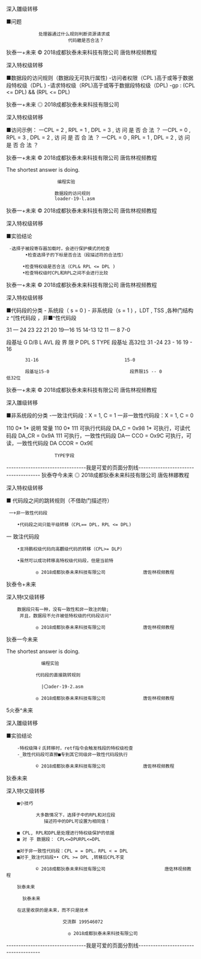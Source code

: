 深入雛级转移

■问题

                处理器通过什么规则判断资源请求或
                           代码繼是否合法？

狄泰一+未来               © 2018成都狄泰未来科技有限公司                              唐佐林视频教程

深入特权级转移

■数据段的访问规则（数据段无可执行属性)
    -访问者权限（CPL )高于或等于数据段特权级（DPL )
    -请求特权级（RPL)高于或等于数据段特权级（DPL)
    -gp : (CPL <= DPL) && (RPL <= DPL)

狄泰一+未来               ◎ 2018成都狄泰未来科技有限公司

深入特权级转移

■访问示例：
    一CPL = 2 , RPL = 1 , DPL = 3 , 访 问 是 否 合 法 ？
    一CPL = 0 , RPL = 3 , DPL = 2 , 访 问 是 否 合 法 ？
    一CPL = 0 , RPL = 1 , DPL = 2 , 访 问 是 否 合 法 ？

狄泰一+未来               © 2018成都狄泰未来科技有限公司                              唐佐林视频教程

The shortest answer is doing.

                       编程实验

                      数据段的访问规则
                      loader-19-l.asm

狄泰一+未来               © 2018成都狄泰未来科技有限公司                              唐佐林视频教程

深入特权级转移

■实验结论

     -选择子被段寄存器加载时，会进行保护模式的检查
           •检查选择子的下标是否合法（段描述符的合法性）

          •检查特权级是否合法（CPL& RPL <= DPL )
          •检查特权级时CPL和RPL之间不会进行比较

狄泰一+未来               © 2018成都狄泰未来科技有限公司                              唐佐林视频教程

深入特权级转移

■代码段的分类                                    - 系统段（ s = 0 )
    - 非系统段（s = 1 )                              ，LDT , TSS ,各种门结构
         z ^[性代码段
         ，非■^性代码段

31 — 24 23 22 21 20 19—16 15 14-13 12 11 — 8 7-0

段基址     G  D/B    L  AVL 段 界 限 P           DPL  S TYPE      段基址      高32位
31 -24                                                      23 - 16
                                  19 - 16

           31-16                                15-0

           段基址15-0                              段界限15 -- 0           低32位

狄泰一+未来               © 2018成都狄泰未来科技有限公司                              唐佐林视频教程

深入雛级转移

■非系统段的分类
    -一致注代码段：X = 1, C = 1
    一非一致性代码段：X = 1, C = 0

110 0*            1*              说明                               常量
110              0*
111                             可执行代码段                          DA_C = 0x98
                1*          可执行，可读代码段                         DA_CR = 0x9A
111                       可执行，一致性代码段                        DA一 CCO = Ox9C
                      可执行，可读，一致性代码段                         DA CCOR = Ox9E

                      TYPE字段

---------------------------------我是可爱的页面分割线-------------------------------------
狄泰夺今未来        ◎ 2018成都狄泰未来科技有限公司               唐佐林娜教程

深入特权级转移

■ 代码段之间的跳转规则（不借助门描述符）

     一+非一致性代码段

        •代码段之间只能平级转移（CPL== DPL，RPL <= DPL)

一       致注代码段

        •支持鹏权级代码向高觀级代码的转移（CPL>= DLP)

        •虽然可以成功转移高特权级代码段，但是当前特

               ◎ 2018成都狄泰未来科技有限公司              唐佐林视频教程

狄泰令+未来

深入特t又级转移

        数据段只有一种，没有一致性和非一致注的驗;
         并且，数据段不允许被低特权级的代码段访问°

               ◎ 2018成都狄泰未来科技有限公司              唐佐林视频教程

狄泰一今未来

The shortest answer is doing.

                 编程实验

               代码段的直接跳转规则

                 |〇ader-19-2.asm

               ◎ 2018成都狄泰未来科技有限公司              唐佐林视频教程

5火泰^未来

深入雛级转移

   ■实验结论

        -特权级降彳氏转移时，retf指令会触发栈段的特权级检查
        -_致性代码段可直擦■专到其它同级非一致性代码段执行

               © 2018成都狄泰未来科技有限公司              唐佐林视频教程

狄泰未来

   深入特t又级转移

        ■小技巧

               大多数情况下，选择子中的RPL和对应段
                  描述符中的DPL可设置为相同值！

        ■ CPL, RPL和DPL是处理进行特权级保护的依据
        ■ 对 于 数据段： CPL<=DPURPL<=DPL

        ■对于非一致性代码段：CPL = = DPL，RPL < = DPL
        ■对于_致注代码段•• CPL >= DPL ,转移后CPL不变

               © 2018成都狄泰未来科技有限公司                      唐佐林视频教程

        狄泰未来

          狄泰未来

        在这里收获的是未来，而不只是技术

                         交流群 199546072

                           ◎ 2018成都狄泰未来科技有限公司

---------------------------------我是可爱的页面分割线-------------------------------------
